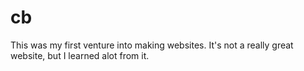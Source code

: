 # cb

This was my first venture into making websites. It's not a really great website, but I learned alot from it.
